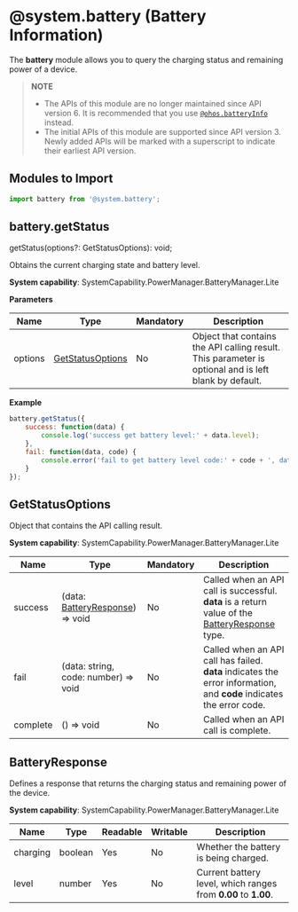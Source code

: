 # @system.battery (Battery Information)

The **battery** module allows you to query the charging status and remaining power of a device.

>  **NOTE**
>  - The APIs of this module are no longer maintained since API version 6. It is recommended that you use [`@ohos.batteryInfo`](js-apis-battery-info.md) instead.
>  - The initial APIs of this module are supported since API version 3. Newly added APIs will be marked with a superscript to indicate their earliest API version.


## Modules to Import


```js
import battery from '@system.battery';
```


## battery.getStatus

getStatus(options?: GetStatusOptions): void;

Obtains the current charging state and battery level.

**System capability**: SystemCapability.PowerManager.BatteryManager.Lite

**Parameters**

| Name| Type| Mandatory| Description|
| -------- | -------- | -------- | -------- |
| options | [GetStatusOptions](#getstatusoptions) | No| Object that contains the API calling result. This parameter is optional and is left blank by default.|

**Example**

```js
battery.getStatus({
    success: function(data) {
        console.log('success get battery level:' + data.level);
    },
    fail: function(data, code) {
        console.error('fail to get battery level code:' + code + ', data: ' + data);
    }
});
```

## GetStatusOptions

Object that contains the API calling result.

**System capability**: SystemCapability.PowerManager.BatteryManager.Lite

| Name  | Type                                               | Mandatory| Description                                                        |
| -------- | --------------------------------------------------- | ---- | ------------------------------------------------------------ |
| success  | (data: [BatteryResponse](#batteryresponse)) => void | No  | Called when an API call is successful. **data** is a return value of the [BatteryResponse](#batteryresponse) type.|
| fail     | (data: string, code: number) => void                | No  | Called when an API call has failed. **data** indicates the error information, and **code** indicates the error code.      |
| complete | () => void                                          | No  | Called when an API call is complete.                                    |

## BatteryResponse

Defines a response that returns the charging status and remaining power of the device.

**System capability**: SystemCapability.PowerManager.BatteryManager.Lite

| Name| Type| Readable| Writable| Description|
| -------- | -------- | -------- | -------- | -------- |
| charging | boolean | Yes| No| Whether the battery is being charged.|
| level | number | Yes| No| Current battery level, which ranges from **0.00** to **1.00**.|
